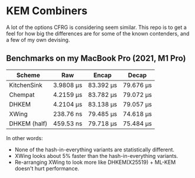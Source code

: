 KEM Combiners
=============

A lot of the options CFRG is considering seem similar.  This repo is to get a
feel for how big the differences are for some of the known contenders, and a few
of my own devising.

## Benchmarks on my MacBook Pro (2021, M1 Pro)

| Scheme        | Raw       | Encap     | Decap     |
|---------------|-----------|-----------|-----------|
| KitchenSink   | 3.9808 µs | 83.392 µs | 79.676 µs |
| Chempat       | 4.2159 µs | 83.782 µs | 79.072 µs |
| DHKEM         | 4.2104 µs | 83.138 µs | 79.057 µs |
| XWing         | 238.76 ns | 79.485 µs | 74.618 µs |
| DHKEM (half)  | 459.53 ns | 79.718 µs | 75.484 µs |

In other words:
* None of the hash-in-everything variants are statistically different.
* XWing looks about 5% faster than the hash-in-everything variants.
* Re-arranging XWing to look more like DHKEM(X25519) + ML-KEM doesn't hurt
  performance.
